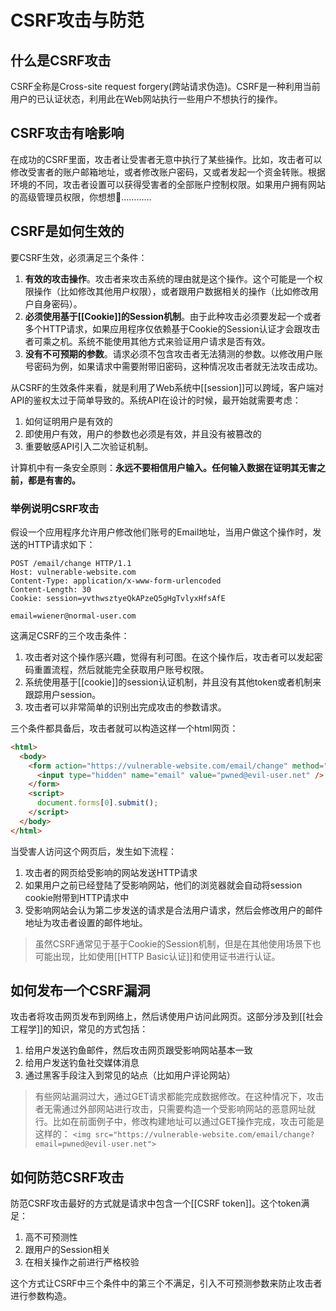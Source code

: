 # CSRF攻击与防范

## 什么是CSRF攻击
CSRF全称是Cross-site request forgery(跨站请求伪造)。CSRF是一种利用当前用户的已认证状态，利用此在Web网站执行一些用户不想执行的操作。

## CSRF攻击有啥影响
在成功的CSRF里面，攻击者让受害者无意中执行了某些操作。比如，攻击者可以修改受害者的账户邮箱地址，或者修改账户密码，又或者发起一个资金转账。根据环境的不同，攻击者设置可以获得受害者的全部账户控制权限。如果用户拥有网站的高级管理员权限，你想想🐶…………

## CSRF是如何生效的
要CSRF生效，必须满足三个条件：
1. **有效的攻击操作**。攻击者来攻击系统的理由就是这个操作。这个可能是一个权限操作（比如修改其他用户权限），或者跟用户数据相关的操作（比如修改用户自身密码）。
2. **必须使用基于[[Cookie]]的Session机制**。由于此种攻击必须要发起一个或者多个HTTP请求，如果应用程序仅依赖基于Cookie的Session认证才会跟攻击者可乘之机。系统不能使用其他方式来验证用户请求是否有效。
3. **没有不可预期的参数**。请求必须不包含攻击者无法猜测的参数。以修改用户账号密码为例，如果请求中需要附带旧密码，这种情况攻击者就无法攻击成功。

从CSRF的生效条件来看，就是利用了Web系统中[[session]]可以跨域，客户端对API的鉴权太过于简单导致的。系统API在设计的时候，最开始就需要考虑：
1. 如何证明用户是有效的
2. 即使用户有效，用户的参数也必须是有效，并且没有被篡改的
3. 重要敏感API引入二次验证机制。

计算机中有一条安全原则：**永远不要相信用户输入。任何输入数据在证明其无害之前，都是有害的。**

### 举例说明CSRF攻击

假设一个应用程序允许用户修改他们账号的Email地址，当用户做这个操作时，发送的HTTP请求如下：

```http
POST /email/change HTTP/1.1  
Host: vulnerable-website.com  
Content-Type: application/x-www-form-urlencoded  
Content-Length: 30  
Cookie: session=yvthwsztyeQkAPzeQ5gHgTvlyxHfsAfE  
  
email=wiener@normal-user.com
```

这满足CSRF的三个攻击条件：

1. 攻击者对这个操作感兴趣，觉得有利可图。在这个操作后，攻击者可以发起密码重置流程，然后就能完全获取用户账号权限。
2. 系统使用基于[[cookie]]的session认证机制，并且没有其他token或者机制来跟踪用户session。
3. 攻击者可以非常简单的识别出完成攻击的参数请求。

三个条件都具备后，攻击者就可以构造这样一个html网页：

```html
<html>  
  <body>  
    <form action="https://vulnerable-website.com/email/change" method="POST">
      <input type="hidden" name="email" value="pwned@evil-user.net" />  
    </form>  
    <script>  
      document.forms[0].submit();  
    </script>  
  </body>  
</html>
```

当受害人访问这个网页后，发生如下流程：
1. 攻击者的网页给受影响的网站发送HTTP请求
2. 如果用户之前已经登陆了受影响网站，他们的浏览器就会自动将session cookie附带到HTTP请求中
3. 受影响网站会认为第二步发送的请求是合法用户请求，然后会修改用户的邮件地址为攻击者设置的邮件地址。

> 虽然CSRF通常见于基于Cookie的Session机制，但是在其他使用场景下也可能出现，比如使用[[HTTP Basic认证]]和使用证书进行认证。

## 如何发布一个CSRF漏洞

攻击者将攻击网页发布到网络上，然后诱使用户访问此网页。这部分涉及到[[社会工程学]]的知识，常见的方式包括：

1. 给用户发送钓鱼邮件，然后攻击网页跟受影响网站基本一致
2. 给用户发送钓鱼社交媒体消息
3. 通过黑客手段注入到常见的站点（比如用户评论网站）

> 有些网站漏洞过大，通过GET请求都能完成数据修改。在这种情况下，攻击者无需通过外部网站进行攻击，只需要构造一个受影响网站的恶意网址就行。比如在前面例子中，修改构建地址可以通过GET操作完成，攻击可能是这样的：
> `<img src="https://vulnerable-website.com/email/change?email=pwned@evil-user.net">`


## 如何防范CSRF攻击

防范CSRF攻击最好的方式就是请求中包含一个[[CSRF token]]。这个token满足：

1. 高不可预测性
2. 跟用户的Session相关
3. 在相关操作之前进行严格校验

这个方式让CSRF中三个条件中的第三个不满足，引入不可预测参数来防止攻击者进行参数构造。

